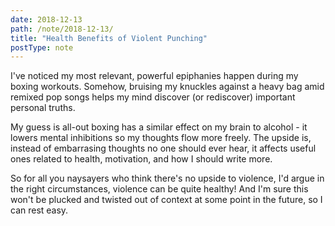 ```yaml
---
date: 2018-12-13
path: /note/2018-12-13/
title: "Health Benefits of Violent Punching"
postType: note
---
```


I've noticed my most relevant, powerful epiphanies happen during my boxing workouts. Somehow, bruising my knuckles against a heavy bag amid remixed pop songs helps my mind discover (or rediscover) important personal truths.

My guess is all-out boxing has a similar effect on my brain to alcohol - it lowers mental inhibitions so my thoughts flow more freely. The upside is, instead of embarrasing thoughts no one should ever hear, it affects useful ones related to health, motivation, and how I should write more.

So for all you naysayers who think there's no upside to violence, I'd argue in the right circumstances, violence can be quite healthy! And I'm sure this won't be plucked and twisted out of context at some point in the future, so I can rest easy.
